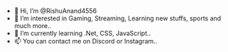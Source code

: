 - 👋 Hi, I’m @RishuAnand4556
- 👀 I’m interested in Gaming, Streaming, Learning new stuffs, sports and much more..
- 🌱 I’m currently learning .Net, CSS, JavaScript..
- 📫 You can contact me on Discord or Instagram..

<!---
RishuAnand4556/RishuAnand4556 is a ✨ special ✨ repository because its `README.md` (this file) appears on your GitHub profile.
You can click the Preview link to take a look at your changes.
--->
